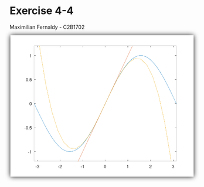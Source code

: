 # Exercise 4-4
Maximilian Fernaldy - C2B1702


<p align='center'> <img src='./octave/output-plot.png' width=500> </p>

[comment]: <> (Below is CSS code for the output HTML and pdf files. Don't touch them unless you know what you're doing.)
<style>
    figcaption{
    text-align:center;
        font-size:9pt
    }
    img{
        filter: drop-shadow(0px 0px 7px );
    }
    .noshade{
        filter: none
    }
</style>